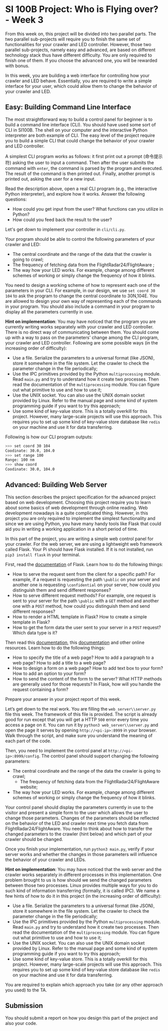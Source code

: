 # SI 100B Project: Who is Flying over? - Week 3

From this week on, this project will be divided into two parallel parts. The two parallel sub-projects will require you to finish the same set of functionalities for your crawler and LED controller. However, those two parallel sub-projects, namely easy and advanced, are based on different technology stack thus have different difficulty. You are only required to finish one of them. If you choose the advanced one, you will be rewarded with bonus.

In this week, you are building a web interface for controlling how your crawler and LED behave. Essentially, you are required to write a simple interface for your user, which could allow them to change the behavior of your crawler and LED.

## Easy: Building Command Line Interface

The most straightforward way to build a control panel for beginner is to build a command line interface (CLI). You should have used some sort of CLI in SI100B. The shell on your computer and the interactive Python interpreter are both example of CLI. The easy level of the project require you to build a simple CLI that could change the behavior of your crawler and LED controller.

A simplest CLI program works as follows: it first print out a prompt (命令提示符) asking the user to input a command. Then after the user submits the command with `enter`, the command is parsed by the program and executed. The result of the command is then printed out. Finally, another prompt is printed out, asking the user for a new input.

Read the description above, open a real CLI program (e.g., the interactive Python interpreter), and explore how it works. Answer the following questions:

- How could you get input from the user? What functions can you utilize in Python?
- How could you feed back the result to the user?

Let's get down to implement your controller in `cli/cli.py`.

Your program should be able to control the following parameters of your crawler and LED:

- The central coordinate and the range of the data that the crawler is going to crawl;
- The frequency of fetching data from the FlightRadar24/FlightAware ;
- The way how your LED works. For example, change among different schemes of working or simply change the frequency of how it blinks.

You need to design a working scheme of how to represent each one of the parameters in your CLI. For example, in our design, we use `set coord 30 104` to ask the program to change the central coordinate to 30N,104E. You are allowed to design your own way of representing each of the commands in your program. You should also include a command in your program to display all the parameters currently in use.

**Hint on implementation**: You may have noticed that the program you are currently writing works separately with your crawler and LED controller. There is no direct way of communicating between them. You should come up with a way to pass on the parameters' change among the CLI program, your crawler and LED controller. Following are some possible ways (in the increasing order of difficulty):

- Use a file. Serialize the parameters to a universal format (like JSON), store it somewhere in the file system. Let the crawler to check the parameter change in the file periodically;
- Use the IPC primitives provided by the Python `multiprocessing` module. Read `main.py` and try to understand how it create two processes. Then read the documentation of the `multiprocessing` module. You can figure out what primitive to use and how to use it;
- Use the UNIX socket. You can also use the UNIX domain socket provided by Linux. Refer to the manual page and some kind of system programming guide if you want to try this approach;
- Use some kind of key-value store. This is a totally overkill for this project. However, many large-scale projects will use this approach. This requires you to set up some kind of key-value store database like `redis` on your machine and use it for data transferring.

Following is how our CLI program outputs:

```bash
>>> set coord 30 104
Coodinate: 30.0, 104.0
>>> set range 100
Range: 100 nm
>>> show coord
Coodinate: 30.0, 104.0
```

## Advanced: Building Web Server

This section describes the project specification for the advanced project based on web development. Choosing this project require you to learn about some basics of web development through online reading. Web development nowadays is a quite complicated thing. However, in this project you are only required to implement the simplest functionality and since we are using Python, you have many handy tools like Flask that could aid you in writing a working application in a short period of time.

In this part of the project, you are writing a simple web control panel for your crawler. For the web server, we are using a lightweight web framework called Flask. Your Pi should have Flask installed. If it is not installed, run `pip3 install flask` in your terminal.

First, read the [documentation](https://flask.palletsprojects.com/en/1.1.x/) of Flask. Learn how to do the following things:

- How to serve the request sent from the client for a specific path? For example, if a request is requesting the path `\public` on your server and another one is requesting `\confidential` on your server, how could you distinguish them and send different responses?
- How to serve different request methods? For example, one request is sent to your server for the path `\public` with a `GET` method and another one with a `POST` method, how could you distinguish them and send different responses?
- How to render a HTML template in Flask? How to create a simple template in Flask?
- How to get the form data the user sent to your server in a `POST` request? Which data type is it?

Then read this [documentation](https://developer.mozilla.org/en-US/docs/Learn/HTML/Introduction_to_HTML/Getting_started), this [documentation](https://developer.mozilla.org/en-US/docs/Learn/Forms/Your_first_form) and other online resources. Learn how to do the following things:

- How to specify the title of a web page? How to add a paragraph to a web page? How to add a title to a web page?
- How to design a form on a web page? How to add text box to your form? How to add an option to your form?
- How to send the content of the form to the server? What HTTP methods are generally used for those requests? In Flask, how will you handle the request containing a form?

Prepare your answer in your project report of this week.

Let’s get down to the real work. You are filling the `web_server\\server.py` file this week. The framework of this file is provided. The script is already good for run except that you will get a HTTP `500` error every time you access a page on it. You can run it by `python3 web_server\\server.py` and open the page it serves by opening `http://<pi-ip>:8999` in your browser. Walk through the script, and make sure you understand the meaning of each part of the code.

Then, you need to implement the control panel at `http://<pi-ip>:8999/config`. The control panel should support changing the following parameters:

- The central coordinate and the range of the data the crawler is going to crawl;
  - The frequency of fetching data from the FlightRadar24/FlightAware website;
- The way how your LED works. For example, change among different schemes of working or simply change the frequency of how it blinks.

Your control panel should display the parameters currently in use to the visitor and present a simple form to the user which allows the user to change those parameters. Changes of the parameters should be reflected on the behavior of the LED and crawler next time you fetch data from FlightRadar24/FlightAware. You need to think about how to transfer the changed parameters to the crawler (hint below) and which part of your crawler should be changed.

Once you finish your implementation, run `python3 main.py`, verify if your server works and whether the changes in those parameters will influence the behavior of your crawler and LEDs.

**Hint on implementation**: You may have noticed that the web server and the crawler works separately in different processes in this implementation. One problem brought to us is how should we send the changed parameters between those two processes. Linux provides multiple ways for you to do such kind of information transferring (formally, it is called IPC). We name a few hints of how to do it in this project (in the increasing order of difficulty):

- Use a file. Serialize the parameters to a universal format (like JSON), store it somewhere in the file system. Let the crawler to check the parameter change in the file periodically;
- Use the IPC primitives provided by the Python `multiprocessing` module. Read `main.py` and try to understand how it create two processes. Then read the documentation of the `multiprocessing` module. You can figure out what primitive to use and how to use it;
- Use the UNIX socket. You can also use the UNIX domain socket provided by Linux. Refer to the manual page and some kind of system programming guide if you want to try this approach;
- Use some kind of key-value store. This is a totally overkill for this project. However, many large-scale projects will use this approach. This requires you to set up some kind of key-value store database like `redis` on your machine and use it for data transferring.

You are required to explain which approach you take (or any other approach you used) to the TA.

## Submission

You should submit a report on how you design this part of the project and also your code.

